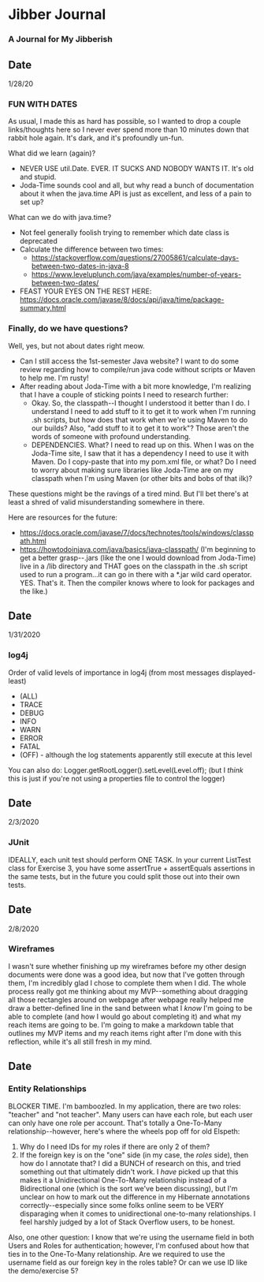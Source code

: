 # Jibber Journal

### A Journal for My Jibberish

## Date 
1/28/20 

### FUN WITH DATES
As usual, I made this as hard has possible, so I wanted to drop a couple links/thoughts here so I never ever spend more than 10 minutes down that rabbit hole again. It's dark, and it's profoundly un-fun.

What did we learn (again)? 
* NEVER USE util.Date. EVER. IT SUCKS AND NOBODY WANTS IT. It's old and stupid. 
* Joda-Time sounds cool and all, but why read a bunch of documentation about it when the java.time API is just as excellent, and less of a pain to set up? 

What can we do with java.time? 
* Not feel generally foolish trying to remember which date class is deprecated
* Calculate the difference between two times: 
   * https://stackoverflow.com/questions/27005861/calculate-days-between-two-dates-in-java-8
   * https://www.leveluplunch.com/java/examples/number-of-years-between-two-dates/
* FEAST YOUR EYES ON THE REST HERE: https://docs.oracle.com/javase/8/docs/api/java/time/package-summary.html 

### Finally, do we have questions? 
Well, yes, but not about dates right meow. 

* Can I still access the 1st-semester Java website? I want to do some review regarding how to compile/run java code without scripts or Maven to help me. I'm rusty! 
* After reading about Joda-Time with a bit more knowledge, I'm realizing that I have a couple of sticking points I need to research further: 
   * Okay. So, the classpath--I thought I understood it better than I do. I understand I need to add stuff to it to get it to work when I'm running .sh scripts, but how does that work when we're using Maven to do our builds? Also, "add stuff to it to get it to work"? Those aren't the words of someone with profound understanding. 
   * DEPENDENCIES. What? I need to read up on this. When I was on the Joda-Time site, I saw that it has a dependency I need to use it with Maven. Do I copy-paste that into my pom.xml file, or what? Do I need to worry about making sure libraries like Joda-Time are on my classpath when I'm using Maven (or other bits and bobs of that ilk)?

These questions might be the ravings of a tired mind. But I'll bet there's at least a shred of valid misunderstanding somewhere in there.

Here are resources for the future: 
* https://docs.oracle.com/javase/7/docs/technotes/tools/windows/classpath.html
* https://howtodoinjava.com/java/basics/java-classpath/
(I'm beginning to get a better grasp--.jars (like the one I would download from Joda-Time) live in a /lib directory and THAT goes on the classpath in the .sh script used to run a program...it can go in there with a *.jar wild card operator. YES. That's it. Then the compiler knows where to look for packages and the like.)

## Date
1/31/2020

### log4j
Order of valid levels of importance in log4j (from most messages displayed-least)
* (ALL)
* TRACE
* DEBUG
* INFO
* WARN
* ERROR
* FATAL
* (OFF) - although the log statements apparently still execute at this level

You can also do: 
Logger.getRootLogger().setLevel(Level.off);
(but I _think_ this is just if you're not using a properties file to control the logger)

## Date 
2/3/2020

### JUnit 
IDEALLY, each unit test should perform ONE TASK. In your current ListTest class for Exercise 3, you have some assertTrue + assertEquals assertions in the same tests, but in the future you could split those out into their own tests. 

## Date
2/8/2020

### Wireframes 
I wasn't sure whether finishing up my wireframes before my other design documents were done was a good idea, but now that I've gotten through them, I'm incredibly glad I chose to complete them when I did. The whole process really got me thinking about my MVP--something about dragging all those rectangles around on webpage after webpage really helped me draw a better-defined line in the sand between what I _know_ I'm going to be able to complete (and how I would go about completing it) and what my reach items are going to be. I'm going to make a markdown table that outlines my MVP items and my reach items right after I'm done with this reflection, while it's all still fresh in my mind. 

## Date

### Entity Relationships 
BLOCKER TIME. I'm bamboozled. In my application, there are two roles: "teacher" and "not teacher". Many users can have each role, but each user can only have one role per account. That's totally a One-To-Many relationship--however, here's where the wheels pop off for old Elspeth: 
1. Why do I need IDs for my roles if there are only 2 of them? 
2. If the foreign key is on the "one" side (in my case, the *roles* side), then how do I annotate that? I did a BUNCH of research on this, and tried something out that ultimately didn't work. I _have_ picked up that this makes it a Unidirectional One-To-Many relationship instead of a Bidirectional one (which is the sort we've been discussing), but I'm unclear on how to mark out the difference in my Hibernate annotations correctly--especially since some folks online seem to be VERY disparaging when it comes to unidirectional one-to-many relationships. I feel harshly judged by a lot of Stack Overflow users, to be honest. 

Also, one other question: I know that we're using the username field in both Users and Roles for authentication; however, I'm confused about how that ties in to the One-To-Many relationship. Are we required to use the username field as our foreign key in the roles table? Or can we use ID like the demo/exercise 5? 




   
  

